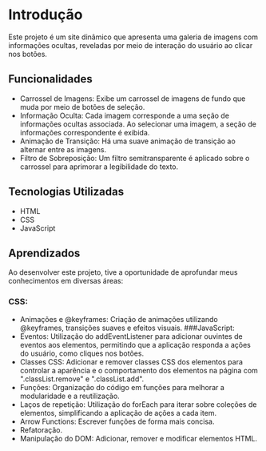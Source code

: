 # Introdução
Este projeto é um site dinâmico que apresenta uma galeria de imagens com informações ocultas, reveladas por meio de interação do usuário ao clicar nos botôes.

## Funcionalidades
- Carrossel de Imagens: Exibe um carrossel de imagens de fundo que muda por meio de botões de seleção.
- Informação Oculta: Cada imagem corresponde a uma seção de informações ocultas associada. Ao selecionar uma imagem, a seção de informações correspondente é exibida.
- Animação de Transição: Há uma suave animação de transição ao alternar entre as imagens.
- Filtro de Sobreposição: Um filtro semitransparente é aplicado sobre o carrossel para aprimorar a legibilidade do texto.

## Tecnologias Utilizadas
- HTML
- CSS
- JavaScript

## Aprendizados
Ao desenvolver este projeto, tive a oportunidade de aprofundar meus conhecimentos em diversas áreas:
  ### CSS:
  - Animações e @keyframes: Criação de animações utilizando @keyframes, transições suaves e efeitos visuais.
  ###JavaScript:
  - Eventos: Utilização do addEventListener para adicionar ouvintes de eventos aos elementos, permitindo que a aplicação responda a ações do usuário, como cliques nos botões.
  - Classes CSS: Adicionar e remover classes CSS dos elementos para controlar a aparência e o comportamento dos elementos na página com ".classList.remove" e ".classList.add".
  - Funções: Organização do código em funções para melhorar a modularidade e a reutilização.
  - Laços de repetição: Utilização do forEach para iterar sobre coleções de elementos, simplificando a aplicação de ações a cada item.
  - Arrow Functions: Escrever funções de forma mais concisa.
  - Refatoração.
  - Manipulação do DOM: Adicionar, remover e modificar elementos HTML.
